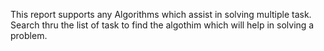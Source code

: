 This report supports any Algorithms which assist in solving multiple task. Search thru the list of task to find the algothim which will help in solving a problem.
